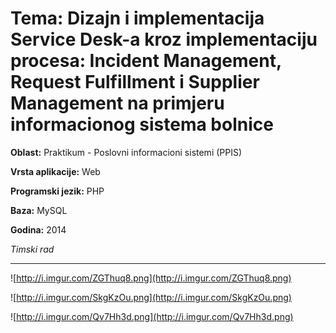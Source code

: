 # **Tema:** Dizajn i implementacija Service Desk-a kroz implementaciju procesa: Incident Management, Request Fulfillment i Supplier Management na primjeru informacionog sistema bolnice

**Oblast:** Praktikum - Poslovni informacioni sistemi (PPIS)

**Vrsta aplikacije:** Web

**Programski jezik:** PHP

**Baza:** MySQL

**Godina:** 2014

*Timski rad*

---


![http://i.imgur.com/ZGThuq8.png](http://i.imgur.com/ZGThuq8.png)


![http://i.imgur.com/SkgKzOu.png](http://i.imgur.com/SkgKzOu.png)


![http://i.imgur.com/Qv7Hh3d.png](http://i.imgur.com/Qv7Hh3d.png)
